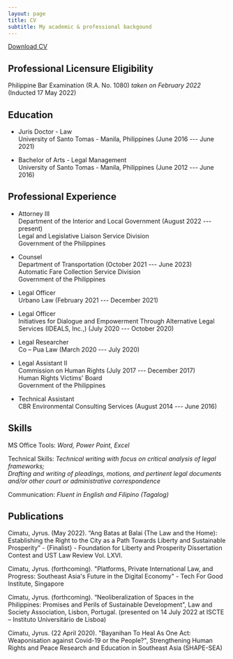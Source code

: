 ```yaml
---
layout: page
title: CV
subtitle: My academic & professional backgound
---
```


<a href="/assets/pdf/Cimatu_Jyrus_CV.pdf" title="Download" download>Download CV</a>


## Professional Licensure Eligibility
Philippine Bar Examination (R.A. No. 1080) _taken on February 2022_ (Inducted 17 May 2022) 

## Education

- Juris Doctor - Law <br>
University of Santo Tomas - Manila, Philippines (June 2016 --- June 2021)

- Bachelor of Arts - Legal Management <br>
University of Santo Tomas - Manila, Philippines (June 2012 --- June 2016)


## Professional Experience

- Attorney III <br>
Department of the Interior and Local Government (August 2022 --- present) <br>
Legal and Legislative Liaison Service Division <br>
Government of the Philippines 

- Counsel <br>
Department of Transportation (October 2021 --- June 2023) <br>
Automatic Fare Collection Service Division <br>
Government of the Philippines 

- Legal Officer <br>
Urbano Law (February 2021 --- December 2021)

- Legal Officer <br>
Initiatives for Dialogue and Empowerment Through Alternative Legal Services (IDEALS, Inc.,) (July 2020 --- October 2020)

- Legal Researcher <br>
Co – Pua Law (March 2020 --- July 2020)

- Legal Assistant II <br>
Commission on Human Rights (July 2017 --- December 2017) <br>
Human Rights Victims' Board <br>
Government of the Philippines

- Technical Assistant <br>
CBR Environmental Consulting Services (August 2014 --- June 2016)


## Skills

MS Office Tools: _Word, Power Point, Excel_

Technical Skills: _Technical writing with focus on critical analysis of legal frameworks; <br> Drafting and writing of pleadings, motions, and pertinent legal documents <br> and/or other court or administrative correspondence_

Communication: _Fluent in English and Filipino (Tagalog)_

## Publications

Cimatu, Jyrus. (May 2022). “Ang Batas at Balai (The Law and the Home): Establishing the Right to the City as a Path Towards Liberty and Sustainable Prosperity” - {Finalist} - Foundation for Liberty and Prosperity Dissertation Contest and UST Law Review Vol. LXVI.

Cimatu, Jyrus. (forthcoming). "Platforms, Private International Law, and Progress: Southeast Asia's Future in the Digital Economy" - Tech For Good Institute, Singapore

Cimatu, Jyrus. (forthcoming). “Neoliberalization of Spaces in the Philippines: Promises and Perils of Sustainable Development", Law and Society Association, Lisbon, Portugal. (presented on 14 July 2022 at ISCTE – Instituto Universitário de Lisboa)

Cimatu, Jyrus. (22 April 2020). "Bayanihan To Heal As One Act: Weaponisation against Covid-19 or the People?", Strengthening Human Rights and Peace Research and Education in Southeast Asia (SHAPE-SEA)